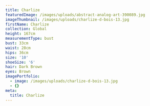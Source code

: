 ```yaml
---
title: Charlize
featuredImage: /images/uploads/abstract-analog-art-390089.jpg
imageThumbnail: /images/uploads/charlize-d-bois-13.jpg
firstName: Charlize
collection: Global
height: 167cm
measurementType: bust
bust: 33cm
waist: 28cm
hips: 36cm
size: '10'
shoeSize: '6'
hair: Dark Brown
eyes: Brown
imagePortfolio:
  - image: /images/uploads/charlize-d-bois-13.jpg
  - {}
meta:
  title: Charlize
---
```


